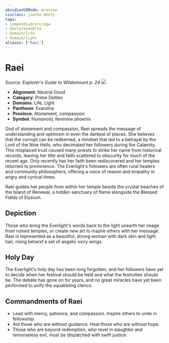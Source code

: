 ```yaml
---
obsidianUIMode: preview
cssclass: json5e-deity
tags:
- compendium/src/egw
- deity/exandria
- domain/life
- domain/light
aliases: ["Raei"]
---
```

# Raei
*Source: Explorer's Guide to Wildemount p. 24* 
![](/compendium/deities/img/symbol-of-raei.png#symbol)

- **Alignment**: Neutral Good
- **Category**: Prime Deities
- **Domains**: Life, Light
- **Pantheon**: Exandria
- **Province**: Atonement, compassion
- **Symbol**: Humanoid, feminine phoenix

God of atonement and compassion, Raei spreads the message of understanding and optimism in even the darkest of places. She believes that the corrupt can be redeemed, a mindset that led to a betrayal by the Lord of the Nine Hells, who decimated her followers during the Calamity. This misplaced trust caused many priests to strike her name from historical records, leaving her title and faith scattered to obscurity for much of the recent age. Only recently has her faith been rediscovered and her temples returned to prominence. The Everlight's followers are often rural healers and community philosophers, offering a voice of reason and empathy in angry and cynical times.

Raei guides her people from within her temple beside the crystal beaches of the Island of Renewal, a hidden sanctuary of flame alongside the Blessed Fields of Elysium.

## Depiction

Those who bring the Everlight's words back to the light unearth her image from ruined temples, or create new art to inspire others with her message. Raei is represented as a beautiful, strong woman with dark skin and light hair, rising betwixt a set of angelic ivory wings.

## Holy Day

The Everlight's holy day has been long forgotten, and her followers have yet to decide when her festival should be held and what the festivities should be. The debate has gone on for years, and no great miracles have yet been performed to unify the squabbling clerics.

## Commandments of Raei

- Lead with mercy, patience, and compassion. Inspire others to unite in fellowship.
- Aid those who are without guidance. Heal those who are without hope.
- Those who are beyond redemption, who revel in slaughter and remorseless evil, must be dispatched with swift justice.